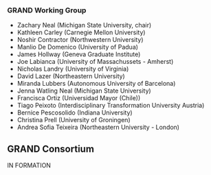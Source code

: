 ### GRAND Working Group
* Zachary Neal (Michigan State University, chair)
* Kathleen Carley (Carnegie Mellon University)
* Noshir Contractor (Northwestern University)
* Manlio De Domenico (University of Padua)
* James Hollway (Geneva Graduate Institute)
* Joe Labianca (University of Massachussets - Amherst)
* Nicholas Landry (University of Virginia)
* David Lazer (Northeastern University)
* Miranda Lubbers (Autonomous University of Barcelona)
* Jenna Watling Neal (Michigan State University)
* Francisca Ortiz (Universidad Mayor (Chile))
* Tiago Peixoto (Interdisciplinary Transformation University Austria)
* Bernice Pescosolido (Indiana University)
* Christina Prell (University of Groningen)
* Andrea Sofia Teixeira (Northeastern University - London)

## GRAND Consortium
IN FORMATION
